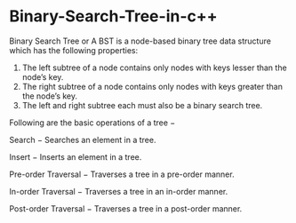 # Binary-Search-Tree-in-c++
Binary Search Tree or A BST is a node-based binary tree data structure which has the following properties:    
1. The left subtree of a node contains only nodes with keys lesser than the node’s key.     
2. The right subtree of a node contains only nodes with keys greater than the node’s key.    
3. The left and right subtree each must also be a binary search tree.

Following are the basic operations of a tree −

Search − Searches an element in a tree.

Insert − Inserts an element in a tree.

Pre-order Traversal − Traverses a tree in a pre-order manner.

In-order Traversal − Traverses a tree in an in-order manner.

Post-order Traversal − Traverses a tree in a post-order manner.

